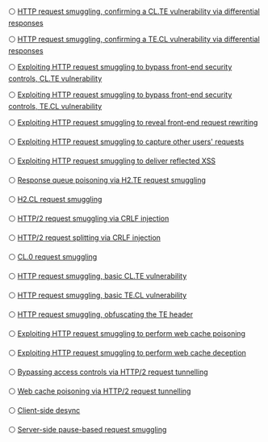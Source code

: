 
⚪ [HTTP request smuggling, confirming a CL.TE vulnerability via differential responses](https://portswigger.net/web-security/request-smuggling/finding/lab-confirming-cl-te-via-differential-responses)


⚪ [HTTP request smuggling, confirming a TE.CL vulnerability via differential responses](https://portswigger.net/web-security/request-smuggling/finding/lab-confirming-te-cl-via-differential-responses)


⚪ [Exploiting HTTP request smuggling to bypass front-end security controls, CL.TE vulnerability](https://portswigger.net/web-security/request-smuggling/exploiting/lab-bypass-front-end-controls-cl-te)


⚪ [Exploiting HTTP request smuggling to bypass front-end security controls, TE.CL vulnerability](https://portswigger.net/web-security/request-smuggling/exploiting/lab-bypass-front-end-controls-te-cl)


⚪ [Exploiting HTTP request smuggling to reveal front-end request rewriting](https://portswigger.net/web-security/request-smuggling/exploiting/lab-reveal-front-end-request-rewriting)


⚪ [Exploiting HTTP request smuggling to capture other users' requests](https://portswigger.net/web-security/request-smuggling/exploiting/lab-capture-other-users-requests)


⚪ [Exploiting HTTP request smuggling to deliver reflected XSS](https://portswigger.net/web-security/request-smuggling/exploiting/lab-deliver-reflected-xss)


⚪ [Response queue poisoning via H2.TE request smuggling](https://portswigger.net/web-security/request-smuggling/advanced/response-queue-poisoning/lab-request-smuggling-h2-response-queue-poisoning-via-te-request-smuggling)


⚪ [H2.CL request smuggling](https://portswigger.net/web-security/request-smuggling/advanced/lab-request-smuggling-h2-cl-request-smuggling)


⚪ [HTTP/2 request smuggling via CRLF injection](https://portswigger.net/web-security/request-smuggling/advanced/lab-request-smuggling-h2-request-smuggling-via-crlf-injection)


⚪ [HTTP/2 request splitting via CRLF injection](https://portswigger.net/web-security/request-smuggling/advanced/lab-request-smuggling-h2-request-splitting-via-crlf-injection)


⚪ [CL.0 request smuggling](https://portswigger.net/web-security/request-smuggling/browser/cl-0/lab-cl-0-request-smuggling)


⚪ [HTTP request smuggling, basic CL.TE vulnerability](https://portswigger.net/web-security/request-smuggling/lab-basic-cl-te)


⚪ [HTTP request smuggling, basic TE.CL vulnerability](https://portswigger.net/web-security/request-smuggling/lab-basic-te-cl)


⚪ [HTTP request smuggling, obfuscating the TE header](https://portswigger.net/web-security/request-smuggling/lab-obfuscating-te-header)


⚪ [Exploiting HTTP request smuggling to perform web cache poisoning](https://portswigger.net/web-security/request-smuggling/exploiting/lab-perform-web-cache-poisoning)


⚪ [Exploiting HTTP request smuggling to perform web cache deception](https://portswigger.net/web-security/request-smuggling/exploiting/lab-perform-web-cache-deception)


⚪ [Bypassing access controls via HTTP/2 request tunnelling](https://portswigger.net/web-security/request-smuggling/advanced/request-tunnelling/lab-request-smuggling-h2-bypass-access-controls-via-request-tunnelling)


⚪ [Web cache poisoning via HTTP/2 request tunnelling](https://portswigger.net/web-security/request-smuggling/advanced/request-tunnelling/lab-request-smuggling-h2-web-cache-poisoning-via-request-tunnelling)


⚪ [Client-side desync](https://portswigger.net/web-security/request-smuggling/browser/client-side-desync/lab-client-side-desync)


⚪ [Server-side pause-based request smuggling](https://portswigger.net/web-security/request-smuggling/browser/pause-based-desync/lab-server-side-pause-based-request-smuggling)

